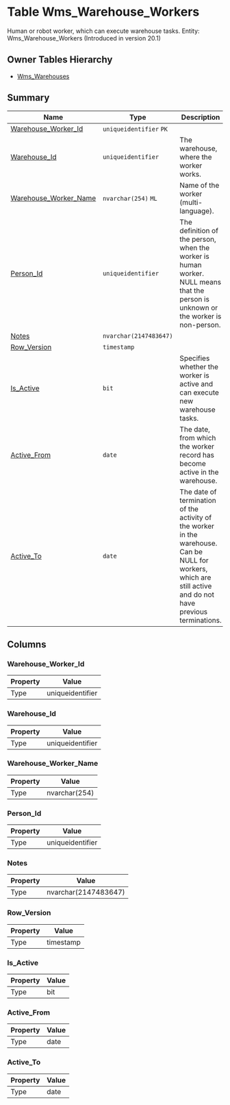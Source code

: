 # Table Wms_Warehouse_Workers

Human or robot worker, which can execute warehouse tasks. Entity: Wms_Warehouse_Workers (Introduced in version 20.1)

## Owner Tables Hierarchy

* [Wms_Warehouses](Wms_Warehouses.md)

## Summary

| Name | Type | Description |
| - | - | --- |
|[Warehouse_Worker_Id](#warehouse_worker_id)|`uniqueidentifier` `PK`||
|[Warehouse_Id](#warehouse_id)|`uniqueidentifier` |The warehouse, where the worker works.|
|[Warehouse_Worker_Name](#warehouse_worker_name)|`nvarchar(254)` `ML`|Name of the worker (multi-language).|
|[Person_Id](#person_id)|`uniqueidentifier` |The definition of the person, when the worker is human worker. NULL means that the person is unknown or the worker is non-person.|
|[Notes](#notes)|`nvarchar(2147483647)` ||
|[Row_Version](#row_version)|`timestamp` ||
|[Is_Active](#is_active)|`bit` |Specifies whether the worker is active and can execute new warehouse tasks.|
|[Active_From](#active_from)|`date` |The date, from which the worker record has become active in the warehouse.|
|[Active_To](#active_to)|`date` |The date of termination of the activity of the worker in the warehouse. Can be NULL for workers, which are still active and do not have previous terminations.|

## Columns

### Warehouse_Worker_Id

| Property | Value |
| - | - |
|Type|uniqueidentifier|

### Warehouse_Id

| Property | Value |
| - | - |
|Type|uniqueidentifier|

### Warehouse_Worker_Name

| Property | Value |
| - | - |
|Type|nvarchar(254)|

### Person_Id

| Property | Value |
| - | - |
|Type|uniqueidentifier|

### Notes

| Property | Value |
| - | - |
|Type|nvarchar(2147483647)|

### Row_Version

| Property | Value |
| - | - |
|Type|timestamp|

### Is_Active

| Property | Value |
| - | - |
|Type|bit|

### Active_From

| Property | Value |
| - | - |
|Type|date|

### Active_To

| Property | Value |
| - | - |
|Type|date|



